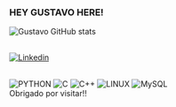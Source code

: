 


### HEY GUSTAVO HERE! 

![Gustavo GitHub stats]( 	https://github-readme-stats.vercel.app/api?username=Gustafranca&theme=tokyonight)



##
[![Linkedin](https://img.shields.io/badge/LinkedIn-0077B5?style=for-the-badge&logo=linkedin&logoColor=white)](https://www.linkedin.com/in/gustavo-fran%C3%A7a-de-almeida/)
<div style="display: inline_block"><br/>

<img alt="PYTHON" src="https://img.shields.io/badge/Python-14354C?style=for-the-badge&logo=python&logoColor=white">
<img alt="C" src="https://img.shields.io/badge/C-060e7a?style=for-the-badge&logo=c&logoColor=white">
<img alt="C++" src="https://img.shields.io/badge/C%2B%2B-00599C?style=for-the-badge&logo=c%2B%2B&logoColor=white">
<img alt="LINUX" src="https://img.shields.io/badge/Linux-FCC624?style=for-the-badge&logo=linux&logoColor=black">
<img alt="MySQL" src="https://img.shields.io/badge/MySQL-00000F?style=for-the-badge&logo=mysql&logoColor=white">



<br>
Obrigado por visitar!!

</div>
